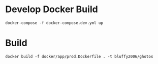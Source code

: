 # Develop Docker Build

    docker-compose -f docker-compose.dev.yml up



# Build

    docker build -f docker/app/prod.Dockerfile . -t bluffy2006/ghotos






